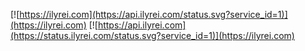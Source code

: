 [![https://ilyrei.com](https://api.ilyrei.com/status.svg?service_id=1)](https://ilyrei.com)
[![https://api.ilyrei.com](https://status.ilyrei.com/status.svg?service_id=1)](https://ilyrei.com)
